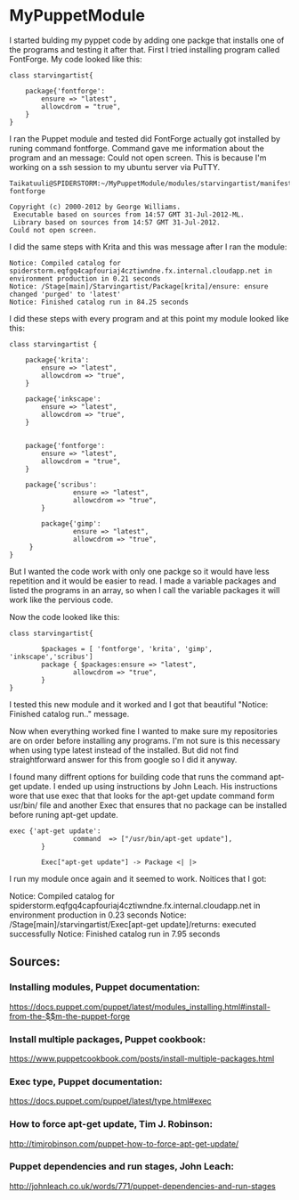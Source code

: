 # MyPuppetModule

I started bulding my pyppet code by adding one packge that installs one of the programs and testing it after that. 
First I tried installing program called FontForge.
My code looked like this:

```puppet 
class starvingartist{

	package{'fontforge':
		ensure => "latest",
		allowcdrom = "true",
	}
}
```
I ran the Puppet module and tested did FontForge actually got installed by runing command fontforge.
Command gave me information about the program and an message: Could not open screen. This is because I'm working on a ssh session to my ubuntu server via PuTTY.  
```
Taikatuuli@SPIDERSTORM:~/MyPuppetModule/modules/starvingartist/manifests$ fontforge

Copyright (c) 2000-2012 by George Williams.
 Executable based on sources from 14:57 GMT 31-Jul-2012-ML.
 Library based on sources from 14:57 GMT 31-Jul-2012.
Could not open screen.
```
I did the same steps with Krita and this was message after I ran the module:

```
Notice: Compiled catalog for spiderstorm.eqfgq4capfouriaj4cztiwndne.fx.internal.cloudapp.net in environment production in 0.21 seconds
Notice: /Stage[main]/Starvingartist/Package[krita]/ensure: ensure changed 'purged' to 'latest'
Notice: Finished catalog run in 84.25 seconds
```
I did these steps with every program and at this point my module looked like this: 
``` puppet
class starvingartist {
	
	package{'krita':
		ensure => "latest",	
		allowcdrom => "true",
	}
	
	package{'inkscape':
		ensure => "latest",
		allowcdrom => "true",
	}	


	package{'fontforge':
		ensure => "latest",
		allowcdrom = "true",
	}

	package{'scribus':
                ensure => "latest",
                allowcdrom => "true",
        }

        package{'gimp':
                ensure => "latest",
                allowcdrom => "true",
	 }
}
```
But I wanted the code work with only one packge so it would have less repetition and it would be easier to read. 
I made a variable packages and listed the programs in an array, so when I call the variable packages it will work like the pervious code. 

Now the code looked like this: 

``` puppet
class starvingartist{
      
        $packages = [ 'fontforge', 'krita', 'gimp', 'inkscape','scribus']
        package { $packages:ensure => "latest",
                allowcdrom => "true",
        }
}

```

I tested this new module and it worked and I got that beautiful "Notice: Finished catalog run.." message. 

Now when everything worked fine I wanted to make sure my repositories are on order before installing any programs.
I'm not sure is this necessary when using type latest instead of the installed. But did not find straightforward answer for this from google so I did it anyway.

I found many diffrent options for building code that runs the command apt-get update. I ended up using instructions by John Leach. His instructions wore that use exec that that looks for the apt-get update command form usr/bin/ file and another Exec that ensures that no package can be installed before runing apt-get update. 


``` puppet
exec {'apt-get update':
                command  => ["/usr/bin/apt-get update"],
        }

        Exec["apt-get update"] -> Package <| |>

```
I run my module once again and it seemed to work.
Noitices that I got:

Notice: Compiled catalog for spiderstorm.eqfgq4capfouriaj4cztiwndne.fx.internal.cloudapp.net in environment production in 0.23 seconds
Notice: /Stage[main]/starvingartist/Exec[apt-get update]/returns: executed successfully
Notice: Finished catalog run in 7.95 seconds


## Sources:

### Installing modules, Puppet documentation:
https://docs.puppet.com/puppet/latest/modules_installing.html#install-from-the-$$m-the-puppet-forge

### Install multiple packages, Puppet cookbook:
https://www.puppetcookbook.com/posts/install-multiple-packages.html

### Exec type, Puppet documentation:
https://docs.puppet.com/puppet/latest/type.html#exec

### How to force apt-get update, Tim J. Robinson:
http://timjrobinson.com/puppet-how-to-force-apt-get-update/

### Puppet dependencies and run stages, John Leach:
http://johnleach.co.uk/words/771/puppet-dependencies-and-run-stages
